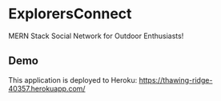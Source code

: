 # ExplorersConnect
MERN Stack Social Network for Outdoor Enthusiasts!

## Demo
This application is deployed to Heroku:
https://thawing-ridge-40357.herokuapp.com/





